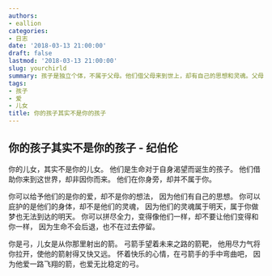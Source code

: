 ```yaml
---
authors:
- eallion
categories:
- 日志
date: '2018-03-13 21:00:00'
draft: false
lastmod: '2018-03-13 21:00:00'
slug: yourchirld
summary: 孩子是独立个体，不属于父母。他们借父母来到世上，却有自己的思想和灵魂。父母能给予爱和保护，但无法控制他们的未来。生命向前发展，父母不应强求孩子复制自己。父母如同弓，孩子是箭，生命的力量将他们射向远方。父母应欣然接受这一过程，因为生命既爱飞翔的箭，也爱稳固的弓。
tags:
- 孩子
- 爱
- 儿女
title: 你的孩子其实不是你的孩子
---
```


你的孩子其实不是你的孩子 - 纪伯伦
------------------

你的儿女，其实不是你的儿女。
他们是生命对于自身渴望而诞生的孩子。
他们借助你来到这世界，却非因你而来。
他们在你身旁，却并不属于你。

你可以给予他们的是你的爱，却不是你的想法，
因为他们有自己的思想。
你可以庇护的是他们的身体，却不是他们的灵魂，
因为他们的灵魂属于明天，属于你做梦也无法到达的明天。
你可以拼尽全力，变得像他们一样，却不要让他们变得和你一样，
因为生命不会后退，也不在过去停留。

你是弓，儿女是从你那里射出的箭。
弓箭手望着未来之路的箭靶，
他用尽力气将你拉开，使他的箭射得又快又远。
怀着快乐的心情，在弓箭手的手中弯曲吧，
因为他爱一路飞翔的箭，也爱无比稳定的弓。